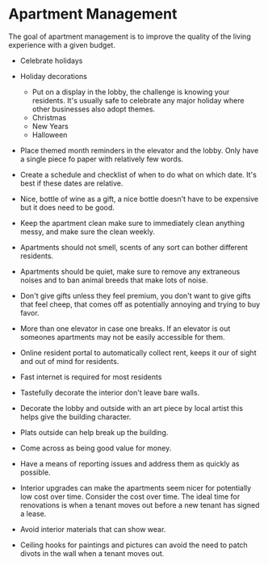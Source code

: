 # Apartment Management

The goal of apartment management is to improve the quality of the  living experience with a given budget.


- Celebrate holidays

- Holiday decorations
    - Put on a display in the lobby, the challenge is knowing your residents. It's usually safe to celebrate any major holiday where other businesses also adopt themes.
    - Christmas
    - New Years
    - Halloween
- Place themed month reminders in the elevator and the lobby. Only have a single piece fo paper with relatively few words.
- Create a schedule and checklist of when to do what on which date. It's best if these dates are relative.
- Nice, bottle of wine as a gift, a nice bottle doesn't have to be expensive but it does need to be good.

- Keep the apartment clean make sure to immediately clean anything messy, and make sure the clean weekly.
- Apartments should not smell, scents of any sort can bother different residents.
- Apartments should be quiet, make sure to remove any extraneous noises and to ban animal breeds that make lots of noise.
- Don't give gifts unless they feel premium, you don't want to give gifts that feel cheep, that comes off as potentially annoying and trying to buy favor.
- More than one elevator in case one breaks. If an elevator is out someones apartments may not be easily accessible for them.
- Online resident portal to automatically collect rent, keeps it our of sight and out of mind for residents.
- Fast internet is required for most residents
- Tastefully decorate the interior don't leave bare walls.
- Decorate the lobby and outside with an art piece by local artist this helps give the building character.
- Plats outside can help break up the building.
- Come across as being good value for money.
- Have a means of reporting issues and address them as quickly as possible.
- Interior upgrades can make the apartments seem nicer for potentially low cost over time. Consider the cost over time. The ideal time for renovations is when a tenant moves out before a new tenant has signed a lease.
- Avoid interior materials that can show wear.
- Ceiling hooks for paintings and pictures can avoid the need to patch divots in the wall when a tenant moves out.




